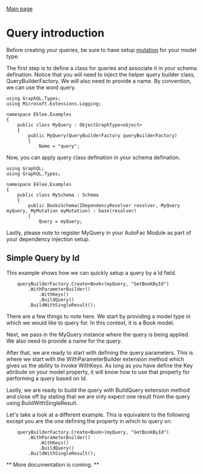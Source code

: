 [Main page](../README.md)

# Query introduction

Before creating your queries, be sure to have setup [mutation](Mutations.md) for your model type. 

The first step is to define a class for queries and associate it in your schema defination. Notice that you will need to inject the helper query builder class, QueryBuilderFactory. We will also need to provide a name. By convention, we can use the word query.
```
using GraphQL.Types;
using Microsoft.Extensions.Logging;

namespace Eklee.Examples
{
	public class MyQuery : ObjectGraphType<object>
	{
		public MyQuery(QueryBuilderFactory queryBuilderFactory)
		{
			Name = "query";
```

Now, you can apply query class defination in your schema defination.
```
using GraphQL;
using GraphQL.Types;

namespace Eklee.Examples
{
    public class MySchema : Schema
    {
        public BooksSchema(IDependencyResolver resolver, MyQuery myQuery, MyMutation myMutation) : base(resolver)
        {
            Query = myQuery;
```

Lastly, please note to register MyQuery in your AutoFac Module as part of your dependency injection setup.

## Simple Query by Id

This example shows how we can quickly setup a query by a Id field.
```
	queryBuilderFactory.Create<Book>(myQuery, "GetBookById")
		.WithParameterBuilder()
			.WithKeys()
			.BuildQuery()
		.BuildWithSingleResult();
```

There are a few things to note here. We start by providing a model type in which we would like to query for. In this context, it is a Book model.

Next, we pass in the MyQuery instance where the query is being applied. We also need to provide a name for the query.

After that, we are ready to start with defining the query parameters. This is where we start with the WithParameterBuilder extension method which gives us the ability to invoke WithKeys. As long as you have define the Key attribute on your model property, it will know how to use that property for performing a query based on Id.

Lastly, we are ready to build the query with BuildQuery extension method and close off by stating that we are only expect one result from the query using BuildWithSingleResult.

Let's take a look at a different example. This is equivalent to the following except you are the one defining the property in which to query on.
```
	queryBuilderFactory.Create<Book>(myQuery, "GetBookById")
		.WithParameterBuilder()
			.WithKeys()
			.BuildQuery()
		.BuildWithSingleResult();
```

** More documentation is coming. **
